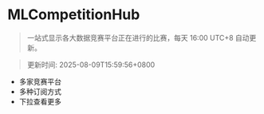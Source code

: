 # MLCompetitionHub

> 一站式显示各大数据竞赛平台正在进行的比赛，每天 16:00 UTC+8 自动更新。
  
> 更新时间: 2025-08-09T15:59:56+0800 

* 多家竞赛平台
* 多种订阅方式
* 下拉查看更多